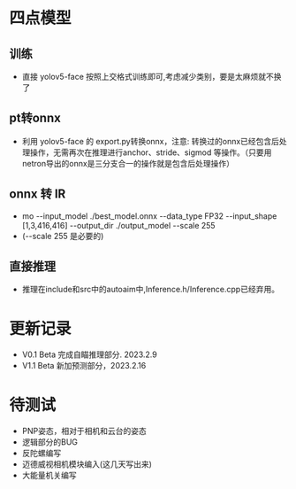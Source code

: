 # 四点模型
## 训练
- 直接 yolov5-face 按照上交格式训练即可,考虑减少类别，要是太麻烦就不换了

## pt转onnx
- 利用 yolov5-face 的 export.py转换onnx，注意: 转换过的onnx已经包含后处理操作，无需再次在推理进行anchor、stride、sigmod 等操作。（只要用netron导出的onnx是三分支合一的操作就是包含后处理操作）

## onnx 转 IR
- mo --input_model ./best_model.onnx --data_type FP32 --input_shape [1,3,416,416] --output_dir ./output_model --scale 255     
- (--scale 255 是必要的)

## 直接推理
- 推理在include和src中的autoaim中,Inference.h/Inference.cpp已经弃用。

# 更新记录
- V0.1 Beta 完成自瞄推理部分. 2023.2.9
- V1.1 Beta 新加预测部分，2023.2.16

# 待测试
- PNP姿态，相对于相机和云台的姿态
- 逻辑部分的BUG
- 反陀螺编写
- 迈德威视相机模块编入(这几天写出来)
- 大能量机关编写